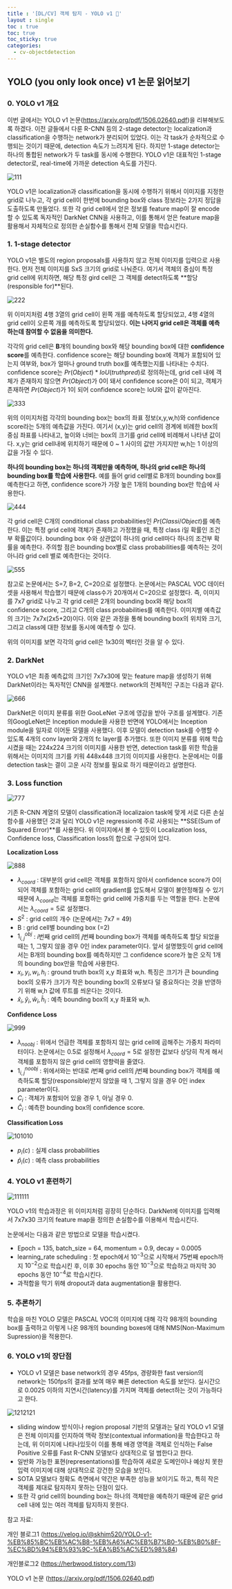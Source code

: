 ```yaml
---
title : '[DL/CV] 객체 탐지 - YOLO v1 🤟'
layout : single
toc : true
toc: true
toc_sticky: true
categories:
  - cv-objectdetection
---
```


## YOLO (you only look once) v1 논문 읽어보기 

### 0. YOLO v1 개요
이번 글에서는 YOLO v1 논문(https://arxiv.org/pdf/1506.02640.pdf)을 리뷰해보도록 하겠다. 이전 글들에서 다룬 R-CNN 등의 2-stage detector는 localization과 classification을 수행하는 network가 분리되어 있었다. 이는 각 task가 순차적으로 수행되는 것이기 때문에, detection 속도가 느려지게 된다. 하지만 1-stage detector는 하나의 통합된 network가 두 task를 동시에 수행한다. YOLO v1은 대표적인 1-stage detector로, real-time에 가까운 detection 속도를 가진다.

![111](https://user-images.githubusercontent.com/77332628/213868154-14362626-f748-4bde-a2bd-9ea1a802413c.jpeg)

YOLO v1은 localization과 classification을 동시에 수행하기 위해서 이미지를 지정한 grid로 나누고, 각 grid cell이 한번에 bounding box와 class 정보라는 2가지 정답을 도출하도록 만들었다. 또한 각 grid cell에서 얻은 정보를 feature map이 잘 encode 할 수 있도록 독자적인 DarkNet CNN을 사용하고, 이를 통해서 얻은 feature map을 활용해서 자체적으로 정의한 손실함수를 통해서 전체 모델을 학습시킨다.

### 1. 1-stage detector

YOLO v1은 별도의 region proposals를 사용하지 않고 전체 이미지를 입력으로 사용한다. 먼저 전체 이미지를 SxS 크기의 grid로 나눠준다. 여기서 객체의 중심이 특정 grid cell에 위치하면, 해당 특정 gird cell은 그 객체를 detect하도록 **할당(responsible for)**된다.

![222](https://user-images.githubusercontent.com/77332628/213868155-76661fca-fb64-4768-a070-fa0563821daa.jpeg)

위 이미지처럼 4행 3열의 grid cell이 왼쪽 개를 예측하도록 할당되었고, 4행 4열의 grid cell이 오른쪽 개를 예측하도록 할당되었다. **이는 나머지 grid cell은 객체를 예측하는데 참여할 수 없음을 의미한다.**

각각의 grid cell은 **B**개의 bounding box와 해당 bounding box에 대한 **confidence score**를 예측한다. confidence score는 해당 bounding box에 객체가 포함되어 있는지 여부와, box가 얼마나 ground truth box를 예측했는지를 나타내는 수치다. confidence score는 $Pr(Object) * IoU(truthpred)$로 정의하는데, grid cell 내에 객체가 존재하지 않으면 $Pr(Object)$가 0이 돼서 confidence score은 0이 되고, 객체가 존재하면 $Pr(Object)$가 1이 되어 confidence score는 IoU와 값이 같아진다.

![333](https://user-images.githubusercontent.com/77332628/213868157-c4769640-5f61-4274-92be-22de2741054a.jpeg)

위의 이미지처럼 각각의 bounding box는 box의 좌표 정보(x,y,w,h)와 confidence score라는 5개의 예측값을 가진다. 여기서 (x,y)는 grid cell의 경계에 비례한 box의 중심 좌표를 나타내고, 높이와 너비는 box의 크기를 grid cell에 비례해서 나타낸 값이다. x,y는 grid cell내에 위치하기 때문에 0 ~ 1 사이의 값만 가지지만 w,h는 1 이상의 값을 가질 수 있다. 

**하나의 bounding box는 하나의 객체만을 예측하며, 하나의 grid cell은 하나의 bounding box를 학습에 사용한다.** 예를 들어 grid cell별로 B개의 bounding box를 예측한다고 하면, confidence score가 가장 높은 1개의 bounding box만 학습에 사용한다.

![444](https://user-images.githubusercontent.com/77332628/213868158-5906fdaa-7dab-4e26-af4d-8448f369fbc1.png)

각 grid cell은 C개의 conditional class probabilities인 $Pr(Class i / Object)$를 예측한다. 이는 특정 grid cell에 객체가 존재하고 가정했을 때, 특정 class i일 확률인 조건부 확률값이다. bounding box 수와 상관없이 하나의 grid cell마다 하나의 조건부 확률을 예측한다. 주의할 점은 bounding box별로 class probabilities를 예측하는 것이 아니라 grid cell 별로 예측한다는 것이다.

![555](https://user-images.githubusercontent.com/77332628/213868159-b78681d2-42c0-47a4-9335-0389b856a424.png)

참고로 논문에서는 S=7, B=2, C=20으로 설정했다. 논문에서는 PASCAL VOC 데이터셋을 사용해서 학습했기 때문에 class수가 20개여서 C=20으로 설정했다. 즉, 이미지를 7x7 grid로 나누고 각 grid cell은 2개의 bounding box와 해당 box의 confidence score, 그리고 C개의 class probabilities를 예측한다. 이미지별 예측값의 크기는 7x7x(2x5+20)이다. 이와 같은 과정을 통해 bounding box의 위치와 크기, 그리고 class에 대한 정보를 동시에 예측할 수 있다.

위의 이미지를 보면 각각의 grid cell은 1x30의 벡터인 것을 알 수 있다. 

### 2. DarkNet
YOLO v1은 최종 예측값의 크기인 7x7x30에 맞는 feature map을 생성하기 위해 DarkNet이라는 독자적인 CNN을 설계했다. network의 전체적인 구조는 다음과 같다.

![666](https://user-images.githubusercontent.com/77332628/213868160-3198d70c-778c-4a0b-addd-6980ca18e065.png)

DarkNet은 이미지 분류를 위한 GooLeNet 구조에 영감을 받아 구조를 설계했다. 기존의GoogLeNet은 Inception module을 사용한 반면에 YOLO에서는 Inception module을 일자로 이어둔 모델을 사용했다. 이후 모델이 detection task를 수행할 수 있도록 4개의 conv layer와 2개의 fc layer를 추가했다. 또한 이미지 분류를 위해 학습 시켰을 때는 224x224 크기의 이미지를 사용한 반면, detection task를 위한 학습을 위해서는 이미지의 크기를 키워 448x448 크기의 이미지를 사용한다. 논문에서는 이를 detection task는 결이 고운 시각 정보를 필요로 하기 때문이라고 설명한다.



### 3. Loss function

![777](https://user-images.githubusercontent.com/77332628/213868161-b0c7d7b3-73ad-4603-bba0-175e306de607.png)

기존 R-CNN 계열의 모델이 classification과 localizaion task에 맞게 서로 다른 손실 함수를 사용했던 것과 달리 YOLO v1은 regression에 주로 사용되는 **SSE(Sum of Squared Error)**를 사용한다. 위 이미지에서 볼 수 있듯이 Localization loss, Confidence loss, Classification loss의 합으로 구성되어 있다.

**Localization Loss**

![888](https://user-images.githubusercontent.com/77332628/213868163-d45a7e5a-a908-4358-a0ef-5ab81e6cf980.png)

* $λ_{coord}$ : 대부분의 grid cell은 객체를 포함하지 않아서 confidence score가 0이 되어 객체를 포함하는 grid cell의 gradient를 압도해서 모델이 불안정해질 수 있기 때문에 $λ_{coord}$는 객체를 포함하는 grid cell에 가중치를 두는 역할을 한다. 논문에서는 $λ_{coord} = 5$로 설정했다.
* $S^2$ : grid cell의 개수 (논문에서는 7x7 = 49)
* B : grid cell별 bounding box (=2)
* $1^{obj}_{i,j}$ : $i$번째 grid cell의 $j$번째 bounding box가 객체를 예측하도록 할당 되었을 때는 1, 그렇지 않을 경우 0인 index parameter이다. 앞서 설명했듯이 grid cell에서는 B개의 bounding box를 예측하지만 그 confidence score가 높은 오직 1개의 bounding box만을 학습에 사용한다.
* $x_i,y_i,w_i,h_i$ : ground truth box의 x,y 좌표와 w,h. 특징은 크기가 큰 bounding box의 오류가 크기가 작은 bounding box의 오류보다 덜 중요하다는 것을 반영하기 위해 w,h 값에 루트를 씌운다는 것이다.
* $\hat{x}_i,\hat{y}_i,\hat{w}_i,\hat{h}_i$ : 예측 bounding box의 x,y 좌표와 w,h.

**Confidence Loss**

![999](https://user-images.githubusercontent.com/77332628/213868164-4f6e03df-e13f-44c1-a0bd-d2c656eb52c3.jpeg)

* $λ_{noobj}$ : 위에서 언급한 객체를 포함하지 않는 grid cell에 곱해주는 가중치 파라미터이다. 논문에서는 0.5로 설정해서 $λ_{coord} = 5$로 설정한 값보다 상당히 작게 해서 객체를 포함하지 않은 grid cell의 영향력을 줄였다.
* $1^{noobj}_{i,j}$ : 위에서와는 반대로 $i$번째 grid cell의 $j$번째 bounding box가 객체를 예측하도록 할당(responsible)받지 않았을 때 1, 그렇지 않을 경우 0인 index parameter이다.
* $C_i$ : 객체가 포함되어 있을 경우 1, 아닐 경우 0.
* $\hat{C}_i$ : 예측한 bounding box의 confidence score.

**Classification Loss**

![101010](https://user-images.githubusercontent.com/77332628/213868165-5528c794-0765-4c41-8127-8d3c8a603586.png)

* $p_i(c)$ : 실제 class probabilities
* $\hat{p}_i(c)$ : 예측 class probabilities


### 4. YOLO v1 훈련하기

![111111](https://user-images.githubusercontent.com/77332628/213868166-4379ef1b-9732-457c-934e-8a74b0ef2dae.png)

YOLO v1의 학습과정은 위 이미지처럼 굉장히 단순하다. DarkNet에 이미지를 입력해서 7x7x30 크기의 feature map을 정의한 손실함수를 이용해서 학습시킨다.

논문에서는 다음과 같은 방법으로 모델을 학습시켰다.

* Epoch = 135, batch_size = 64, momentum = 0.9, decay = 0.0005
* learning_rate scheduling : 첫 epoch에서 $10^{-3}$으로 시작해서 75번째 epoch까지 $10^{-2}$으로 학습시킨 후, 이후 30 epochs 동안 $10^{-3}$으로 학습하고 마지막 30 epochs 동안 $10^{-4}$로 학습시킨다.
* 과적합을 막기 위해 dropout과 data augmentation을 활용한다.

### 5. 추론하기
학습을 마친 YOLO 모델은 PASCAL VOC의 이미지에 대해 각각 98개의 bounding box를 출력하고 이렇게 나온 98개의 bounding boxes에 대해 NMS(Non-Maximum Supression)을 적용한다.

### 6. YOLO v1의 장단점
* YOLO v1 모델은 base network의 경우 45fps, 경량화한 fast version의 network는 150fps의 결과를 보여 매우 빠른 detection 속도를 보인다. 실시간으로 0.0025 이하의 지연시간(latency)를 가지며 객체를 detect하는 것이 가능하다고 한다.
 
![1212121](https://user-images.githubusercontent.com/77332628/213868327-fb67eb4f-3907-4554-92af-ce0d1a749042.png)

*  sliding window 방식이나 region proposal 기반의 모델과는 달리 YOLO v1 모델은 전체 이미지를 인지하여 맥락 정보(contextual information)을 학습한다고 하는데, 위 이미지에 나타나있듯이 이를 통해 배경 영역을 객체로 인식하는 False Positive 오류를 Fast R-CNN 모델보다 상대적으로 덜 범한다고 한다.
*  일반화 가능한 표현(representations)를 학습하여 새로운 도메인이나 예상치 못한 입력 이미지에 대해 상대적으로 강건한 모습을 보인다.
* SOTA 모델보다 정확도 측면에서 약간은 부족한 성능을 보이기도 하고, 특히 작은 객체를 제대로 탐지하지 못하는 단점이 있다.
* 또한 각 grid cell의 bounding box는 하나의 객체만을 예측하기 때문에 같은 grid cell 내에 있는 여러 객체를 탐지하지 못한다.

참고 자료:

개인 블로그1 (https://velog.io/@skhim520/YOLO-v1-%EB%85%BC%EB%AC%B8-%EB%A6%AC%EB%B7%B0-%EB%B0%8F-%EC%BD%94%EB%93%9C-%EA%B5%AC%ED%98%84)

개인블로그2 (https://herbwood.tistory.com/13)

YOLO v1 논문 (https://arxiv.org/pdf/1506.02640.pdf)
